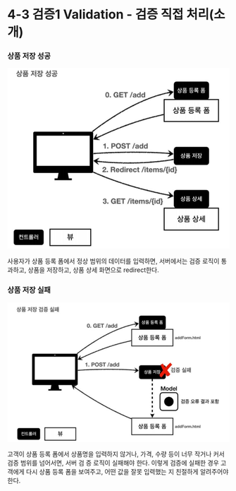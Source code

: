 
# 4-3 검증1 Validation - 검증 직접 처리(소개)

### 상품 저장 성공

![1.JPG](Image%2F1.JPG)

사용자가 상품 등록 폼에서 정상 범위의 데이터를 입력하면, 서버에서는 검증 로직이 통과하고, 상품을 저장하고, 상품
상세 화면으로 redirect한다. 

### 상품 저장 실패

![2.JPG](Image%2F2.JPG)

고객이 상품 등록 폼에서 상품명을 입력하지 않거나, 가격, 수량 등이 너무 작거나 커서 검증 범위를 넘어서면, 서버 검
증 로직이 실패해야 한다. 이렇게 검증에 실패한 경우 고객에게 다시 상품 등록 폼을 보여주고, 어떤 값을 잘못 입력했는
지 친절하게 알려주어야 한다.



